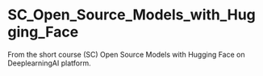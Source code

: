 # SC_Open_Source_Models_with_Hugging_Face
From the short course (SC) Open Source Models with Hugging Face on DeeplearningAI platform.
